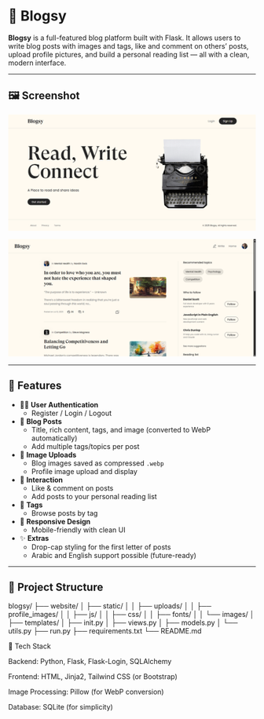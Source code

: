 # 📝 Blogsy

**Blogsy** is a full-featured blog platform built with Flask. It allows users to write blog posts with images and tags, like and comment on others’ posts, upload profile pictures, and build a personal reading list — all with a clean, modern interface.

---

## 🖼️ Screenshot

<p align="center">
  <img src="website/static/images/Screenshot1.png" alt="Blogsy Screenshot" width="800">
</p>

<p align="center">
  <img src="website/static/images/Screenshot2.png" alt="Blogsy Screenshot" width="800">
</p>

---

## 🚀 Features

- 🧑‍💻 **User Authentication**
  - Register / Login / Logout
- 📝 **Blog Posts**
  - Title, rich content, tags, and image (converted to WebP automatically)
  - Add multiple tags/topics per post
- 📸 **Image Uploads**
  - Blog images saved as compressed `.webp`
  - Profile image upload and display
- 💬 **Interaction**
  - Like & comment on posts
  - Add posts to your personal reading list
- 🔎 **Tags**
  - Browse posts by tag
- 📱 **Responsive Design**
  - Mobile-friendly with clean UI
- ✨ **Extras**
  - Drop-cap styling for the first letter of posts
  - Arabic and English support possible (future-ready)

---

## 📂 Project Structure

blogsy/
├── website/
│ ├── static/
│ │ ├── uploads/
│ │ ├── profile_images/
│ │ ├── js/
│ │ ├── css/
│ │ ├── fonts/
│ │ └── images/
│ ├── templates/
│ ├── init.py
│ ├── views.py
│ ├── models.py
│ └── utils.py
├── run.py
├── requirements.txt
└── README.md

🧰 Tech Stack

Backend: Python, Flask, Flask-Login, SQLAlchemy

Frontend: HTML, Jinja2, Tailwind CSS (or Bootstrap)

Image Processing: Pillow (for WebP conversion)

Database: SQLite (for simplicity)
